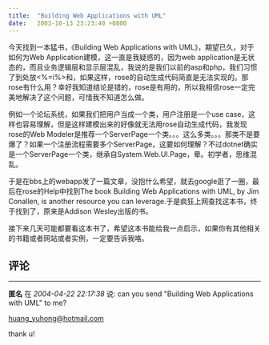 ```yaml
---
title:  "Building Web Applications with UML"
date:   2003-10-13 23:23:40 +0800
---
```


今天找到一本猛书，《Building Web Applications with UML》，期望已久，对于如何为Web Application建模，这一直是我疑惑的，因为web application是无状态的，而且业务逻辑层和显示层混乱，我说的是我们以前的asp和php，我们习惯了到处放<%=i%>和，如果这样，rose的自动生成代码简直是无法实现的。那rose有什么用？幸好我知道结论是错的，rose是有用的，所以我相信rose一定完美地解决了这个问题，可惜我不知道怎么做。  

例如一个论坛系统，如果我们把用户当成一个类，用户注册是一个use case，这样也容易理解，但是这样建模出来的好像就无法用rose自动生成代码，我发现rose的Web Modeler是推荐一个ServerPage一个类。。。这么多类。。。那类不是要爆了？如果一个注册流程需要多个ServerPage，这要如何理解？不过dotnet确实是一个ServerPage一个类，继承自System.Web.UI.Page，晕。初学者，思维混乱。  

于是在bbs上的webapp发了一篇文章，没抱什么希望，就去google逛了一圈，最后在rose的Help中找到The book Building Web Applications with UML, by Jim Conallen, is another resource you can leverage.于是疯狂上网查找这本书，终于找到了，原来是Addison Wesley出版的书。  

接下来几天可能都要看这本书了，希望这本书能给我一点启示，如果你有其他相关的书籍或者网站或者实例，一定要告诉我咯。  


## 评论

*****
**匿名** 在 *2004-04-22 22:17:38* 说: can you send "Building Web Applications with UML" to me?

huang_yuhong@hotmail.com

thank u!


